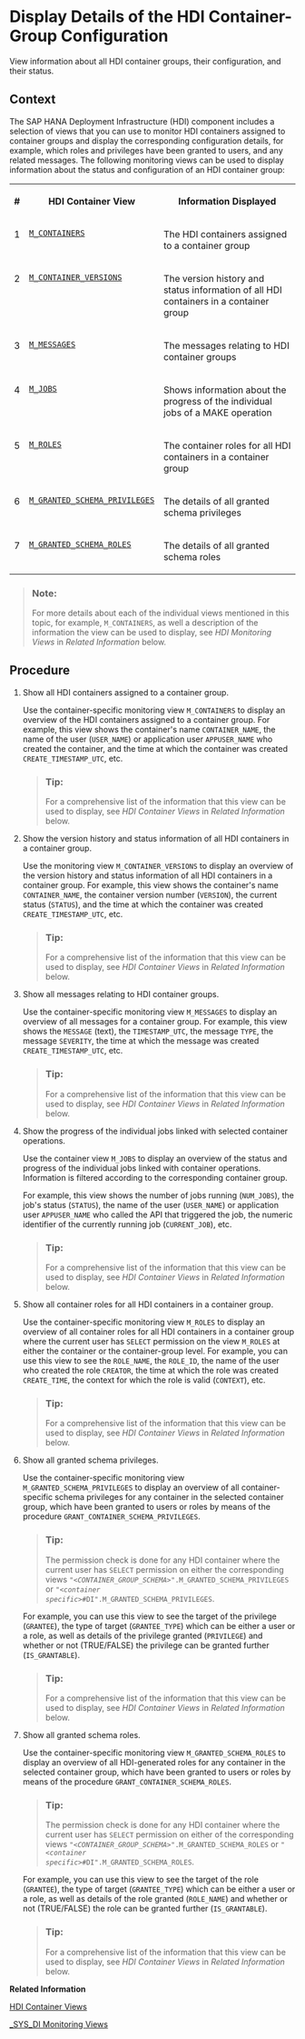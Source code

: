 <!-- loio450b4a3dd9974dd99a3fffb779e6dd5d -->

# Display Details of the HDI Container-Group Configuration

View information about all HDI container groups, their configuration, and their status.



<a name="loio450b4a3dd9974dd99a3fffb779e6dd5d__context_amg_31k_kkb"/>

## Context

The SAP HANA Deployment Infrastructure \(HDI\) component includes a selection of views that you can use to monitor HDI containers assigned to container groups and display the corresponding configuration details, for example, which roles and privileges have been granted to users, and any related messages. The following monitoring views can be used to display information about the status and configuration of an HDI container group:


<table>
<tr>
<th valign="top">

\#

</th>
<th valign="top">

HDI Container View

</th>
<th valign="top">

Information Displayed

</th>
</tr>
<tr>
<td valign="top">

1

</td>
<td valign="top">

[`M_CONTAINERS`](../../20-HDI-Cloud-Content-Development/m-containers-dcf1c9e.md)

</td>
<td valign="top">

The HDI containers assigned to a container group

</td>
</tr>
<tr>
<td valign="top">

2

</td>
<td valign="top">

[`M_CONTAINER_VERSIONS`](../../20-HDI-Cloud-Content-Development/m-container-versions-22320f7.md)

</td>
<td valign="top">

The version history and status information of all HDI containers in a container group

</td>
</tr>
<tr>
<td valign="top">

3

</td>
<td valign="top">

[`M_MESSAGES`](../../20-HDI-Cloud-Content-Development/m-messages-1696923.md)

</td>
<td valign="top">

The messages relating to HDI container groups

</td>
</tr>
<tr>
<td valign="top">

4

</td>
<td valign="top">

[`M_JOBS`](../../20-HDI-Cloud-Content-Development/m-jobs-d114ced.md)

</td>
<td valign="top">

Shows information about the progress of the individual jobs of a MAKE operation

</td>
</tr>
<tr>
<td valign="top">

5

</td>
<td valign="top">

[`M_ROLES`](../../20-HDI-Cloud-Content-Development/m-roles-b7f3bee.md)

</td>
<td valign="top">

The container roles for all HDI containers in a container group

</td>
</tr>
<tr>
<td valign="top">

6

</td>
<td valign="top">

[`M_GRANTED_SCHEMA_PRIVILEGES`](../../20-HDI-Cloud-Content-Development/m-granted-schema-privileges-77bf987.md)

</td>
<td valign="top">

The details of all granted schema privileges

</td>
</tr>
<tr>
<td valign="top">

7

</td>
<td valign="top">

[`M_GRANTED_SCHEMA_ROLES`](../../20-HDI-Cloud-Content-Development/m-granted-schema-roles-6f832a6.md)

</td>
<td valign="top">

The details of all granted schema roles

</td>
</tr>
</table>

> ### Note:  
> For more details about each of the individual views mentioned in this topic, for example, `M_CONTAINERS`, as well a description of the information the view can be used to display, see *HDI Monitoring Views* in *Related Information* below.



<a name="loio450b4a3dd9974dd99a3fffb779e6dd5d__steps_cpr_2fk_kkb"/>

## Procedure

1.  Show all HDI containers assigned to a container group.

    Use the container-specific monitoring view `M_CONTAINERS` to display an overview of the HDI containers assigned to a container group. For example, this view shows the container's name `CONTAINER_NAME`, the name of the user \(`USER_NAME`\) or application user `APPUSER_NAME` who created the container, and the time at which the container was created `CREATE_TIMESTAMP_UTC`, etc.

    > ### Tip:  
    > For a comprehensive list of the information that this view can be used to display, see *HDI Container Views* in *Related Information* below.

2.  Show the version history and status information of all HDI containers in a container group.

    Use the monitoring view `M_CONTAINER_VERSIONS` to display an overview of the version history and status information of all HDI containers in a container group. For example, this view shows the container's name `CONTAINER_NAME`, the container version number \(`VERSION`\), the current status \(`STATUS`\), and the time at which the container was created `CREATE_TIMESTAMP_UTC`, etc.

    > ### Tip:  
    > For a comprehensive list of the information that this view can be used to display, see *HDI Container Views* in *Related Information* below.

3.  Show all messages relating to HDI container groups.

    Use the container-specific monitoring view `M_MESSAGES` to display an overview of all messages for a container group. For example, this view shows the `MESSAGE` \(text\), the `TIMESTAMP_UTC`, the message `TYPE`, the message `SEVERITY`, the time at which the message was created `CREATE_TIMESTAMP_UTC`, etc.

    > ### Tip:  
    > For a comprehensive list of the information that this view can be used to display, see *HDI Container Views* in *Related Information* below.

4.  Show the progress of the individual jobs linked with selected container operations.

    Use the container view `M_JOBS` to display an overview of the status and progress of the individual jobs linked with container operations. Information is filtered according to the corresponding container group.

    For example, this view shows the number of jobs running \(`NUM_JOBS`\), the job's status \(`STATUS`\), the name of the user \(`USER_NAME`\) or application user `APPUSER_NAME` who called the API that triggered the job, the numeric identifier of the currently running job \(`CURRENT_JOB`\), etc.

    > ### Tip:  
    > For a comprehensive list of the information that this view can be used to display, see *HDI Container Views* in *Related Information* below.

5.  Show all container roles for all HDI containers in a container group.

    Use the container-specific monitoring view `M_ROLES` to display an overview of all container roles for all HDI containers in a container group where the current user has `SELECT` permission on the view `M_ROLES` at either the container or the container-group level. For example, you can use this view to see the `ROLE_NAME`, the `ROLE_ID`, the name of the user who created the role `CREATOR`, the time at which the role was created `CREATE_TIME`, the context for which the role is valid \(`CONTEXT`\), etc.

    > ### Tip:  
    > For a comprehensive list of the information that this view can be used to display, see *HDI Container Views* in *Related Information* below.

6.  Show all granted schema privileges.

    Use the container-specific monitoring view `M_GRANTED_SCHEMA_PRIVILEGES` to display an overview of all container-specific schema privileges for any container in the selected container group, which have been granted to users or roles by means of the procedure `GRANT_CONTAINER_SCHEMA_PRIVILEGES`.

    > ### Tip:  
    > The permission check is done for any HDI container where the current user has `SELECT` permission on either the corresponding views <code>"<i class="varname">&lt;CONTAINER_GROUP_SCHEMA&gt;</i>".M_GRANTED_SCHEMA_PRIVILEGES</code> or <code>"<i class="varname">&lt;container specific&gt;</i>#DI".M_GRANTED_SCHEMA_PRIVILEGES</code>.

    For example, you can use this view to see the target of the privilege \(`GRANTEE`\), the type of target \(`GRANTEE_TYPE`\) which can be either a user or a role, as well as details of the privilege granted \(`PRIVILEGE`\) and whether or not \(TRUE/FALSE\) the privilege can be granted further \(`IS_GRANTABLE`\).

    > ### Tip:  
    > For a comprehensive list of the information that this view can be used to display, see *HDI Container Views* in *Related Information* below.

7.  Show all granted schema roles.

    Use the container-specific monitoring view `M_GRANTED_SCHEMA_ROLES` to display an overview of all HDI-generated roles for any container in the selected container group, which have been granted to users or roles by means of the procedure `GRANT_CONTAINER_SCHEMA_ROLES`.

    > ### Tip:  
    > The permission check is done for any HDI container where the current user has `SELECT` permission on either of the corresponding views <code>"<i class="varname">&lt;CONTAINER_GROUP_SCHEMA&gt;</i>".M_GRANTED_SCHEMA_ROLES</code> or <code>"<i class="varname">&lt;container specific&gt;</i>#DI".M_GRANTED_SCHEMA_ROLES</code>.

    For example, you can use this view to see the target of the role \(`GRANTEE`\), the type of target \(`GRANTEE_TYPE`\) which can be either a user or a role, as well as details of the role granted \(`ROLE_NAME`\) and whether or not \(TRUE/FALSE\) the role can be granted further \(`IS_GRANTABLE`\).

    > ### Tip:  
    > For a comprehensive list of the information that this view can be used to display, see *HDI Container Views* in *Related Information* below.


**Related Information**  


[HDI Container Views](../../20-HDI-Cloud-Content-Development/hdi-container-views-2b3814d.md "Display information about calls made with the HDI container API.")

[\_SYS\_DI Monitoring Views](../13-HDI-Cloud-Admin-Maintain-HDI/sys-di-monitoring-views-78e1657.md "Display information about HDI-container-related operations.")

